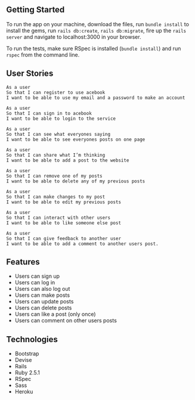 ## Getting Started

To run the app on your machine, download the files, run `bundle install` to install the gems, run `rails db:create`, `rails db:migrate`, fire up the `rails server` and navigate to localhost:3000 in your browser.


To run the tests, make sure RSpec is installed (`bundle install`) and run `rspec` from the command line.

## User Stories

```
As a user
So that I can register to use acebook
I want to be able to use my email and a password to make an account
```

```
As a user
So that I can sign in to acebook
I want to be able to login to the service
```

```
As a user
So that I can see what everyones saying
I want to be able to see everyones posts on one page
```

```
As a user
So that I can share what I’m thinking
I want to be able to add a post to the website
```

```
As a user
So that I can remove one of my posts
I want to be able to delete any of my previous posts
```

```
As a user
So that I can make changes to my post
I want to be able to edit my previous posts
```

```
As a user
So that I can interact with other users
I want to be able to like someone else post
```

```
As a user
So that I can give feedback to another user
I want to be able to add a comment to another users post.
```

## Features

- Users can sign up
- Users can log in
- Users can also log out
- Users can make posts
- Users can update posts
- Users can delete posts
- Users can like a post (only once)
- Users can comment on other users posts

## Technologies

- Bootstrap
- Devise
- Rails
- Ruby 2.5.1
- RSpec
- Sass
- Heroku
